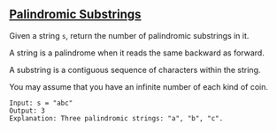 ## [Palindromic Substrings](https://leetcode.com/problems/palindromic-substrings/)

Given a string `s`, return the number of palindromic substrings in it.

A string is a palindrome when it reads the same backward as forward.

A substring is a contiguous sequence of characters within the string.

You may assume that you have an infinite number of each kind of coin.

```
Input: s = "abc"
Output: 3
Explanation: Three palindromic strings: "a", "b", "c".
```
